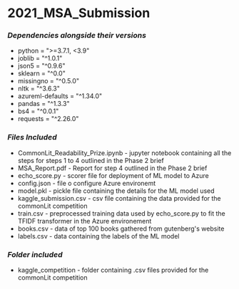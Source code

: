 # 2021_MSA_Submission

### _Dependencies alongside their versions_
* python = ">=3.7.1, <3.9"
* joblib = "^1.0.1"
* json5 = "^0.9.6"
* sklearn = "^0.0"
* missingno = "^0.5.0"
* nltk = "^3.6.3"
* azureml-defaults = "^1.34.0"
* pandas = "^1.3.3"
* bs4 = "^0.0.1"
* requests = "^2.26.0"

### _Files Included_
* CommonLit_Readability_Prize.ipynb - jupyter notebook containing all the steps for steps 1 to 4 outlined in the Phase 2 brief
* MSA_Report.pdf - Report for step 4 outlined in the Phase 2 brief
* echo_score.py - scorer file for deployment of ML model to Azure
* config.json - file o configure Azure environemt
* model.pkl - pickle file containing the details for the ML model used
* kaggle_submission.csv - csv file containing the data provided for the commonLit competition
* train.csv - preprocessed training data used by echo_score.py to fit the TFIDF transformer in the Azure environement
* books.csv - data of top 100 books gathered from gutenberg's website
* labels.csv - data containing the labels of the ML model

### _Folder included_
* kaggle_competition - folder containing .csv files provided for the commonLit competition
